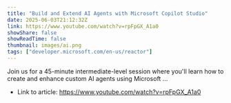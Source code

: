 ```yaml
---
title: "Build and Extend AI Agents with Microsoft Copilot Studio"
date: 2025-06-03T21:12:32Z
link: https://www.youtube.com/watch?v=rpFpGX_A1a0
showShare: false
showReadTime: false
thumbnail: images/ai.png
tags: ["developer.microsoft.com/en-us/reactor"]
---
```

Join us for a 45-minute intermediate-level session where you'll learn how to create and enhance custom AI agents using Microsoft ...

- Link to article: https://www.youtube.com/watch?v=rpFpGX_A1a0